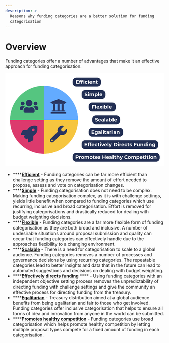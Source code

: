 ```yaml
---
description: >-
  Reasons why funding categories are a better solution for funding
  categorisation
---
```


# Overview

Funding categories offer a number of advantages that make it an effective approach for funding categorisation.

![Funding Category Advantages](../.gitbook/assets/categories-benefits.png)

* ****[**Efficient**](efficient.md) - Funding categories can be far more efficient than challenge setting as they remove the amount of effort needed to propose, assess and vote on categorisation changes.
* ****[**Simple**](simple.md) **-** Funding categorisation does not need to be complex. Making funding categorisation complex, as it is with challenge settings, yields little benefit when compared to funding categories which use recurring, inclusive and broad categorisation. Effort is removed for justifying categorisations and drastically reduced for dealing with budget weighting decisions.&#x20;
* ****[**Flexible**](flexible.md) - Funding categories are a far more flexible form of funding categorisation as they are both broad and inclusive. A number of undesirable situations around proposal submission and quality can occur that funding categories can effectively handle due to the approaches flexibility to a changing environment.
* ****[**Scalable**](scalable.md) - There is a need for categorisation to scale to a global audience. Funding categories removes a number of processes and governance decisions by using recurring categories. The repeatable categories lead to better insights and data that in the future can lead to automated suggestions and decisions on dealing with budget weighting.
* ****[**Effectively directs funding**](effectively-directs-funding.md) **** - Using funding categories with an independent objective setting process removes the unpredictability of directing funding with challenge settings and give the community an effective process for directing funding from the treasury.
* ****[**Egalitarian**](egalitarian.md) - Treasury distribution aimed at a global audience benefits from being egalitarian and fair to those who get involved. Funding categories offer inclusive categorisation that helps to ensure all forms of idea and innovation from anyone in the world can be submitted.
* ****[**Promotes healthy competition**](promotes-healthy-competition.md) - Funding categories use broad categorisation which helps promote healthy competition by letting multiple proposal types compete for a fixed amount of funding in each categorisation.
